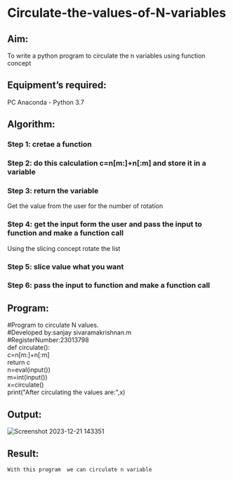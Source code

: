 # Circulate-the-values-of-N-variables
## Aim:
To write a python program to circulate the n variables using function concept
## Equipment’s required:
PC
Anaconda - Python 3.7
## Algorithm: 
### Step 1: cretae a function 
### Step 2: do this calculation c=n[m:]+n[:m] and store it in a variable 
### Step 3: return the variable
Get the value from the user for the number of rotation
### Step 4: get the input form the user and pass the input to function and make a function call
Using the slicing concept rotate the list

### Step 5: slice value what you want 
### Step 6: pass the input to function and make a function call
## Program:
#Program to circulate N values.<br>
#Developed by:sanjay sivaramakrishnan.m <br>
#RegisterNumber:23013798<br>
def circulate():<br>
     c=n[m:]+n[:m]<br>
     return c<br>
n=eval(input())<br>
m=int(input())<br>
x=circulate()<br>
print("After circulating the values are:",x)<br>

## Output:
![Screenshot 2023-12-21 143351](https://github.com/sanjaysivaramakrishnan/Circulate-the-values-of-N-variables/assets/151629616/223d9d3b-9d2e-4633-845d-b78d095a03ca)

## Result:
    With this program  we can circulate n variable 
